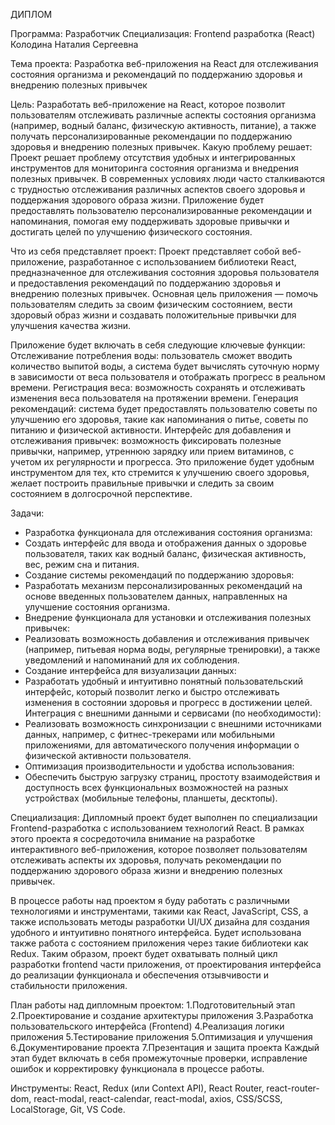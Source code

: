 ДИПЛОМ

Программа: Разработчик 
Специализация: Frontend разработка (React) 
Колодина Наталия Сергеевна

Тема проекта: Разработка веб-приложения на React для отслеживания состояния организма и рекомендаций по поддержанию здоровья и внедрению полезных привычек

Цель: Разработать веб-приложение на React, которое позволит пользователям отслеживать различные аспекты состояния организма (например, водный баланс, физическую активность, питание), а также получать персонализированные рекомендации по поддержанию здоровья и внедрению полезных привычек.
Какую проблему решает: Проект решает проблему отсутствия удобных и интегрированных инструментов для мониторинга состояния организма и внедрения полезных привычек. В современных условиях люди часто сталкиваются с трудностью отслеживания различных аспектов своего здоровья и поддержания здорового образа жизни. Приложение будет предоставлять пользователю персонализированные рекомендации и напоминания, помогая ему поддерживать здоровые привычки и достигать целей по улучшению физического состояния.

Что из себя представляет проект:
Проект представляет собой веб-приложение, разработанное с использованием библиотеки React, предназначенное для отслеживания состояния здоровья пользователя и предоставления рекомендаций по поддержанию здоровья и внедрению полезных привычек. Основная цель приложения — помочь пользователям следить за своим физическим состоянием, вести здоровый образ жизни и создавать положительные привычки для улучшения качества жизни.

Приложение будет включать в себя следующие ключевые функции:
Отслеживание потребления воды: пользователь сможет вводить количество выпитой воды, а система будет вычислять суточную норму в зависимости от веса пользователя и отображать прогресс в реальном времени.
Регистрация веса: возможность сохранять и отслеживать изменения веса пользователя на протяжении времени.
Генерация рекомендаций: система будет предоставлять пользователю советы по улучшению его здоровья, такие как напоминания о питье, советы по питанию и физической активности.
Интерфейс для добавления и отслеживания привычек: возможность фиксировать полезные привычки, например, утреннюю зарядку или прием витаминов, с учетом их регулярности и прогресса.
Это приложение будет удобным инструментом для тех, кто стремится к улучшению своего здоровья, желает построить правильные привычки и следить за своим состоянием в долгосрочной перспективе.

Задачи:
- Разработка функционала для отслеживания состояния организма:
- Создать интерфейс для ввода и отображения данных о здоровье пользователя, таких как водный баланс, физическая активность, вес, режим сна и питания.
- Создание системы рекомендаций по поддержанию здоровья:
- Разработать механизм персонализированных рекомендаций на основе введенных пользователем данных, направленных на улучшение состояния организма.
- Внедрение функционала для установки и отслеживания полезных привычек:
- Реализовать возможность добавления и отслеживания привычек (например, питьевая норма воды, регулярные тренировки), а также уведомлений и напоминаний для их соблюдения.
- Создание интерфейса для визуализации данных:
- Разработать удобный и интуитивно понятный пользовательский интерфейс, который позволит легко и быстро отслеживать изменения в состоянии здоровья и прогресс в достижении целей.
Интеграция с внешними данными и сервисами (по необходимости):
- Реализовать возможность синхронизации с внешними источниками данных, например, с фитнес-трекерами или мобильными приложениями, для автоматического получения информации о физической активности пользователя.
- Оптимизация производительности и удобства использования:
- Обеспечить быструю загрузку страниц, простоту взаимодействия и доступность всех функциональных возможностей на разных устройствах (мобильные телефоны, планшеты, десктопы).

Специализация: Дипломный проект будет выполнен по специализации Frontend-разработка с использованием технологий React. В рамках этого проекта я сосредоточила внимание на разработке интерактивного веб-приложения, которое позволяет пользователям отслеживать аспекты их здоровья, получать рекомендации по поддержанию здорового образа жизни и внедрению полезных привычек.

В процессе работы над проектом я буду работать с различными технологиями и инструментами, такими как React, JavaScript, CSS, а также использовать методы разработки UI/UX дизайна для создания удобного и интуитивно понятного интерфейса. Будет использована также работа с состоянием приложения через такие библиотеки как Redux.
Таким образом, проект будет охватывать полный цикл разработки frontend части приложения, от проектирования интерфейса до реализации функционала и обеспечения отзывчивости и стабильности приложения.

План работы над дипломным проектом:
1.Подготовительный этап
2.Проектирование и создание архитектуры приложения
3.Разработка пользовательского интерфейса (Frontend)
4.Реализация логики приложения
5.Тестирование приложения
5.Оптимизация и улучшения
6.Документирование проекта
7.Презентация и защита проекта
Каждый этап будет включать в себя промежуточные проверки, исправление ошибок и корректировку функционала в процессе работы.

Инструменты:  React, Redux (или Context API), React Router, react-router-dom, react-modal, react-calendar, react-modal, axios, CSS/SCSS, LocalStorage, Git, VS Code.
